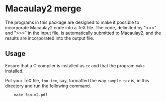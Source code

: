 Macaulay2 merge
===============

The programs in this package are designed to make it possible to incorporate
Macaulay2 code into a TeX file.  The code, delimited by "<<<" and ">>>" in the
input file, is automatically submitted to Macaulay2, and the results are
incorporated into the output file.

## Usage

Ensure that a C compiler is installed as ```cc``` and that the program
```make``` installed.

Put your TeX file, ```foo.tex```, say, formatted the way ```sample.tex``` is,
in this directory and run the following command.
```
    make foo-m2.pdf
```
